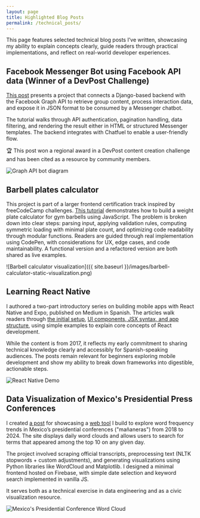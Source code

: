```yaml
---
layout: page
title: Highlighted Blog Posts
permalink: /technical_posts/
---
```


This page features selected technical blog posts I’ve written, showcasing my ability to explain concepts clearly, guide readers through practical implementations, and reflect on real-world developer experiences.


## Facebook Messenger Bot using Facebook API data (Winner of a DevPost Challenge)

[This post](https://mkfnx.github.io/Facebook-API-en-bot-de-Messenger/) presents a project that connects a Django-based backend with the Facebook Graph API to retrieve group content, process interaction data, and expose it in JSON format to be consumed by a Messenger chatbot.

The tutorial walks through API authentication, pagination handling, data filtering, and rendering the result either in HTML or structured Messenger templates. The backend integrates with Chatfuel to enable a user-friendly flow.

🏆 This post won a regional award in a DevPost content creation challenge and has been cited as a resource by community members.

![Graph API bot diagram](https://i.ibb.co/4PD19DX/Graph-Api-Bot-Diagram.png)


## Barbell plates calculator

This project is part of a larger frontend certification track inspired by freeCodeCamp challenges. [This tutorial](https://mkfnx.github.io/fCC-Barbell-1/) demonstrates how to build a weight plate calculator for gym barbells using JavaScript.
The problem is broken down into clear steps: parsing input, applying validation rules, computing symmetric loading with minimal plate count, and optimizing code readability through modular functions.
Readers are guided through real implementation using CodePen, with considerations for UX, edge cases, and code maintainability. A functional version and a refactored version are both shared as live examples.

![Barbell calculator visualization]({{ site.baseurl }}/images/barbell-calculator-static-visualization.png)


## Learning React Native

I authored a two-part introductory series on building mobile apps with React Native and Expo, published on Medium in Spanish. The articles walk readers through [the initial setup](https://medium.com/@mkfnx/crear-apps-multiplataforma-con-react-native-y-exponent-30ef81f96088), [UI components, JSX syntax, and app structure](https://medium.com/@mkfnx/primera-app-con-react-native-y-exponent-9054eb0f4f20), using simple examples to explain core concepts of React development.

While the content is from 2017, it reflects my early commitment to sharing technical knowledge clearly and accessibly for Spanish-speaking audiences. The posts remain relevant for beginners exploring mobile development and show my ability to break down frameworks into digestible, actionable steps.

![React Native Demo](https://miro.medium.com/v2/resize:fit:720/format:webp/1*b9FH738X523uRanN5NPKCA.png)


## Data Visualization of Mexico's Presidential Press Conferences

I created [a post](https://mkfnx.github.io/palabras-mas-mencionadas-en-las-mananeras/) for showcasing a [web tool](https://palabrera.mkfnx.dev/) I build to explore word frequency trends in Mexico’s presidential conferences ("mañaneras") from 2018 to 2024. The site displays daily word clouds and allows users to search for terms that appeared among the top 10 on any given day.

The project involved scraping official transcripts, preprocessing text (NLTK stopwords + custom adjustments), and generating visualizations using Python libraries like WordCloud and Matplotlib. I designed a minimal frontend hosted on Firebase, with simple date selection and keyword search implemented in vanilla JS.

It serves both as a technical exercise in data engineering and as a civic visualization resource.

![Mexico's Presidential Conference Word Cloud](https://mkfnx.github.io/images/wordcloud_mananeras_all_time.png)
